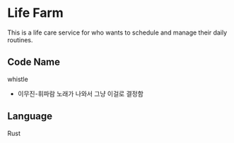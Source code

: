 # Life Farm

This is a life care service for who wants to schedule and manage their daily routines.

## Code Name

whistle

* 이무진-휘파람 노래가 나와서 그냥 이걸로 결정함


## Language
Rust
